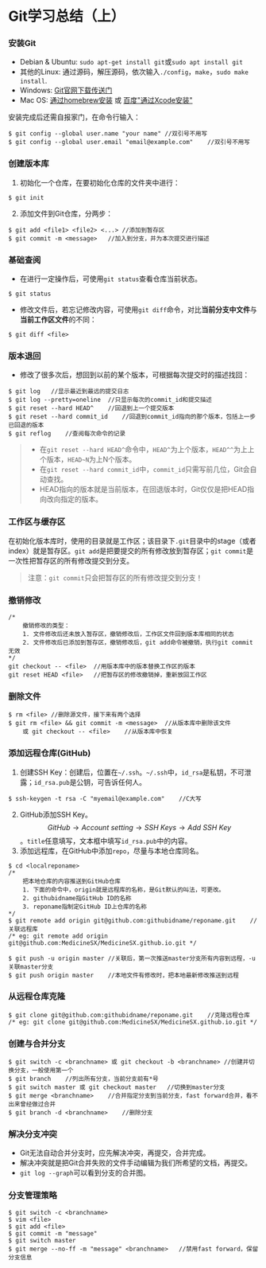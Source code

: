 # Git学习总结（上）

### 安装Git

* Debian & Ubuntu: `sudo apt-get install git`或`sudo apt install git`
* 其他的Linux: 通过源码，解压源码，依次输入`./config`，`make`，`sudo make install`.
* Windows: [Git官网下载传送门](https://git-scm.com/downloads)
* Mac OS: [通过homebrew安装](http://brew.sh/) 或 [百度"通过Xcode安装"](https://www.baidu.com)

安装完成后还需自报家门，在命令行输入：

```
$ git config --global user.name "your name"	//双引号不用写
$ git config --global user.email "email@example.com"	//双引号不用写
```

### 创建版本库

1. 初始化一个仓库，在要初始化仓库的文件夹中进行：

```
$ git init
```

2. 添加文件到Git仓库，分两步：

```
$ git add <file1> <file2> <...>	//添加到暂存区
$ git commit -m <message>	//加入到分支，并为本次提交进行描述
```

### 基础查阅

* 在进行一定操作后，可使用`git status`查看仓库当前状态。

```
$ git status
```

* 修改文件后，若忘记修改内容，可使用`git diff`命令，对比**当前分支中文件**与**当前工作区文件**的不同：

```
$ git diff <file>
```

### 版本退回

* 修改了很多次后，想回到以前的某个版本，可根据每次提交时的描述找回：

```
$ git log	//显示最近到最远的提交日志
$ git log --pretty=oneline	//只显示每次的commit_id和提交描述
$ git reset --hard HEAD^	//回退到上一个提交版本
$ git reset --hard commit_id	//回退到commit_id指向的那个版本，包括上一步已回退的版本
$ git reflog	//查阅每次命令的记录
```

> * 在`git reset --hard HEAD^`命令中，`HEAD^`为上个版本，`HEAD^^`为上上个版本，`HEAD~N`为上N个版本。
> * 在`git reset --hard commit_id`中，`commit_id`只需写前几位，Git会自动查找。
> * HEAD指向的版本就是当前版本，在回退版本时，Git仅仅是把HEAD指向改向指定的版本。

### 工作区与缓存区

在初始化版本库时，使用的目录就是工作区；该目录下`.git`目录中的stage（或者index）就是暂存区。`git add`是把要提交的所有修改放到暂存区；`git commit`是一次性把暂存区的所有修改提交到分支。

> 注意：`git commit`只会把暂存区的所有修改提交到分支！

### 撤销修改

```
/*
	撤销修改的类型：
	1. 文件修改后还未放入暂存区，撤销修改后，工作区文件回到版本库相同的状态
	2. 文件修改后已添加到暂存区，撤销修改后，git add命令被撤销，执行git commit无效
*/
git checkout -- <file>	//用版本库中的版本替换工作区的版本
git reset HEAD <file>	//把暂存区的修改撤销掉，重新放回工作区
```

### 删除文件

```
$ rm <file>	//删除源文件，接下来有两个选择
$ git rm <file> && git commit -m <message>	//从版本库中删除该文件
	或 git checkout -- <file>	//从版本库中恢复
```

### 添加远程仓库(GitHub)

1. 创建SSH Key：创建后，位置在`~/.ssh`。`~/.ssh`中，`id_rsa`是私钥，不可泄露；`id_rsa.pub`是公钥，可告诉任何人。

```
$ ssh-keygen -t rsa -C "myemail@example.com"	//C大写
```

2. GitHub添加SSH Key。$$GitHub\rightarrow Account\ setting\rightarrow SSH\ Keys\rightarrow Add\ SSH\ Key$$。`title`任意填写，文本框中填写`id_rsa.pub`中的内容。
3. 添加远程库，在GitHub中添加`repo`，尽量与本地仓库同名。

```
$ cd <localreponame>
/*
	把本地仓库的内容推送到GitHub仓库
	1. 下面的命令中，origin就是远程库的名称，是Git默认的叫法，可更改。
	2. githubidname指GitHub ID的名称
	3. reponame指制定GitHub ID上仓库的名称
*/
$ git remote add origin git@github.com:githubidname/reponame.git	//关联远程库
/* eg: git remote add origin git@github.com:MedicineSX/MedicineSX.github.io.git */

$ git push -u origin master	//关联后，第一次推送master分支所有内容到远程，-u关联master分支
$ git push origin master	//本地文件有修改时，把本地最新修改推送到远程
```

### 从远程仓库克隆

```
$ git clone git@github.com:githubidname/reponame.git	//克隆远程仓库
/* eg: git clone git@github.com:MedicineSX/MedicineSX.github.io.git */
```

### 创建与合并分支

```
$ git switch -c <branchname> 或 git checkout -b <branchname>	//创建并切换分支，一般使用第一个
$ git branch	//列出所有分支，当前分支前有*号
$ git switch master 或 git checkout master	//切换到master分支
$ git merge <branchname>	//合并指定分支到当前分支，fast forward合并，看不出来曾经做过合并
$ git branch -d <branchname>	//删除分支
```

### 解决分支冲突

* Git无法自动合并分支时，应先解决冲突，再提交，合并完成。
* 解决冲突就是把Git合并失败的文件手动编辑为我们所希望的文档，再提交。
* `git log --graph`可以看到分支的合并图。

### 分支管理策略

```
$ git switch -c <branchname>
$ vim <file>
$ git add <file>
$ git commit -m "message"
$ git switch master
$ git merge --no-ff -m "message" <branchname>	//禁用fast forward，保留分支信息
```















